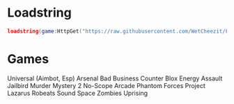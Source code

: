 # Loadstring

```lua
loadstring(game:HttpGet("https://raw.githubusercontent.com/WetCheezit/Falika/main/Main/Loader.lua"))()
```

# Games

Universal (Aimbot, Esp)
Arsenal
Bad Business
Counter Blox
Energy Assault
Jailbird
Murder Mystery 2
No-Scope Arcade
Phantom Forces
Project Lazarus
Robeats
Sound Space
Zombies Uprising
